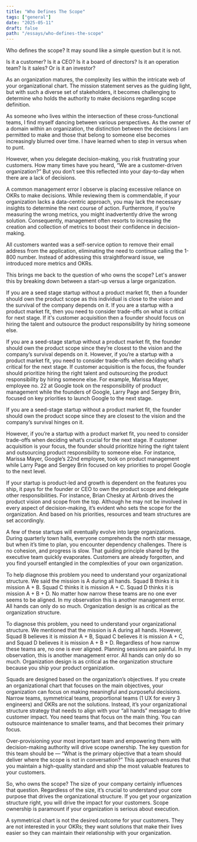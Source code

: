 ```yaml
---
title: "Who Defines The Scope"
tags: ["general"]
date: "2025-05-11"
draft: false
path: "/essays/who-defines-the-scope"
---
```


Who defines the scope? It may sound like a simple question but it is not.

Is it a customer? Is it a CEO? Is it a board of directors? Is it an operation team? Is it sales? Or is it an investor? 

As an organization matures, the complexity lies within the intricate web of your organizational chart. The mission statement serves as the guiding light, but with such a diverse set of stakeholders, it becomes challenging to determine who holds the authority to make decisions regarding scope definition. 

As someone who lives within the intersection of these cross-functional teams, I find myself dancing between various perspectives. As the owner of a domain within an organization, the distinction between the decisions I am permitted to make and those that belong to someone else becomes increasingly blurred over time. I have learned when to step in versus when to punt. 

However, when you delegate decision-making, you risk frustrating your customers. How many times have you heard, “We are a customer-driven organization?” But you don’t see this reflected into your day-to-day when there are a lack of decisions.

A common management error I observe is placing excessive reliance on OKRs to make decisions. While reviewing them is commendable, if your organization lacks a data-centric approach, you may lack the necessary insights to determine the next course of action. Furthermore, if you’re measuring the wrong metrics, you might inadvertently drive the wrong solution. Consequently, management often resorts to increasing the creation and collection of metrics to boost their confidence in decision-making. 

All customers wanted was a self-service option to remove their email address from the application, eliminating the need to continue calling the 1-800 number. Instead of addressing this straightforward issue, we introduced more metrics and OKRs. 

This brings me back to the question of who owns the scope? Let's  answer this by breaking down between a start-up versus a large organization.

If you are a seed stage startup without a product market fit, then a founder should own the product scope as this individual is close to the vision and the survival of the company depends on it. If you are a startup with a product market fit, then you need to consider trade-offs on what is critical for next stage. If it's customer acquisition then a founder should focus on hiring the talent and outsource the product responsibility by hiring someone else.

If you are a seed-stage startup without a product market fit, the founder should own the product scope since they’re closest to the vision and the company’s survival depends on it. However, if you’re a startup with a product market fit, you need to consider trade-offs when deciding what’s critical for the next stage. If customer acquisition is the focus, the founder should prioritize hiring the right talent and outsourcing the product responsibility by hiring someone else. For example, Marissa Mayer, employee no. 22 at Google took on the responsibility of product management while the founders of Google, Larry Page and Sergey Brin, focused on key priorities to launch Google to the next stage.

If you are a seed-stage startup without a product market fit, the founder should own the product scope since they are closest to the vision and the company’s survival hinges on it. 

However, if you’re a startup with a product market fit, you need to consider trade-offs when deciding what’s crucial for the next stage. If customer acquisition is your focus, the founder should prioritize hiring the right talent and outsourcing product responsibility to someone else. For instance, Marissa Mayer, Google’s 22nd employee, took on product management while Larry Page and Sergey Brin focused on key priorities to propel Google to the next level. 

If your startup is product-led and growth is dependent on the features you ship, it pays for the founder or CEO to own the product scope and delegate other responsibilities. For instance, Brian Chesky at Airbnb drives the product vision and scope from the top. Although he may not be involved in every aspect of decision-making, it’s evident who sets the scope for the organization. And based on his priorities, resources and team structures are set accordingly.

A few of these startups will eventually evolve into large organizations. During quarterly town halls, everyone comprehends the north star message, but when it’s time to plan, you encounter dependency challenges. There is no cohesion, and progress is slow. That guiding principle shared by the executive team quickly evaporates. Customers are already forgotten, and you find yourself entangled in the complexities of your own organization. 

To help diagnose this problem you need to understand your organizational structure. We said the mission is A during all hands. Squad B thinks it is mission A + B. Squad C thinks it is mission A + C. Squad D thinks it is mission A + B + D. No matter how narrow these teams are no one ever seems to be aligned. In my observation this is another management error. All hands can only do so much. Organization design is as critical as the organization structure. 

To diagnose this problem, you need to understand your organizational structure. We mentioned that the mission is A during all hands. However, Squad B believes it is mission A + B, Squad C believes it is mission A + C, and Squad D believes it is mission A + B + D. Regardless of how narrow these teams are, no one is ever aligned. Planning sessions are painful. In my observation, this is another management error. All hands can only do so much. Organization design is as critical as the organization structure because you ship your product organization.

Squads are designed based on the organization’s objectives. If you create an organizational chart that focuses on the main objectives, your organization can focus on making meaningful and purposeful decisions. Narrow teams, symmetrical teams, proportional teams (1 UX for every 3 engineers) and OKRs are not the solutions. Instead, it’s your organizational structure strategy that needs to align with your “all hands” message to drive customer impact. You need teams that focus on the main thing. You can outsource maintenance to smaller teams, and that becomes their primary focus. 

Over-provisioning your most important team and empowering them with decision-making authority will drive scope ownership. The key question for this team should be — “What is the primary objective that a team should deliver where the scope is not in conversation?” This approach ensures that you maintain a high-quality standard and ship the most valuable features to your customers.

So, who owns the scope? The size of your company certainly influences that question. Regardless of the size, it’s crucial to understand your core purpose that drives the organizational structure. If you get your organization structure right, you will drive the impact for your customers. Scope ownership is paramount if your organization is serious about execution.

A symmetrical chart is not the desired outcome for your customers. They are not interested in your OKRs; they want solutions that make their lives easier so they can maintain their relationship with your organization.
